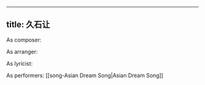 
---
title: 久石让
---
As composer: 

As arranger: 

As lyricist: 

As performers: [[song-Asian Dream Song|Asian Dream Song]]

